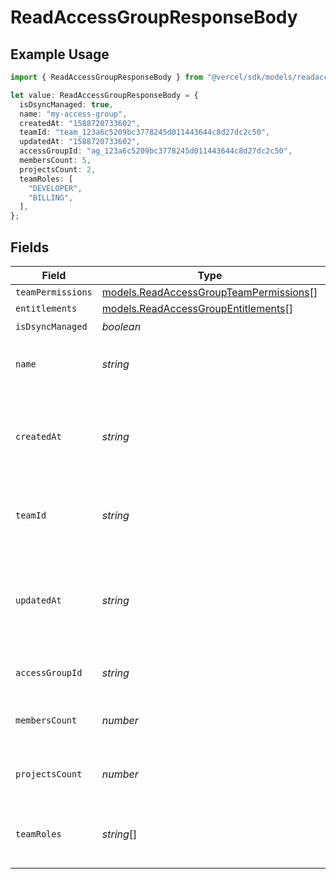 # ReadAccessGroupResponseBody

## Example Usage

```typescript
import { ReadAccessGroupResponseBody } from "@vercel/sdk/models/readaccessgroupop.js";

let value: ReadAccessGroupResponseBody = {
  isDsyncManaged: true,
  name: "my-access-group",
  createdAt: "1588720733602",
  teamId: "team_123a6c5209bc3778245d011443644c8d27dc2c50",
  updatedAt: "1588720733602",
  accessGroupId: "ag_123a6c5209bc3778245d011443644c8d27dc2c50",
  membersCount: 5,
  projectsCount: 2,
  teamRoles: [
    "DEVELOPER",
    "BILLING",
  ],
};
```

## Fields

| Field                                                                                  | Type                                                                                   | Required                                                                               | Description                                                                            | Example                                                                                |
| -------------------------------------------------------------------------------------- | -------------------------------------------------------------------------------------- | -------------------------------------------------------------------------------------- | -------------------------------------------------------------------------------------- | -------------------------------------------------------------------------------------- |
| `teamPermissions`                                                                      | [models.ReadAccessGroupTeamPermissions](../models/readaccessgroupteampermissions.md)[] | :heavy_minus_sign:                                                                     | N/A                                                                                    |                                                                                        |
| `entitlements`                                                                         | [models.ReadAccessGroupEntitlements](../models/readaccessgroupentitlements.md)[]       | :heavy_minus_sign:                                                                     | N/A                                                                                    |                                                                                        |
| `isDsyncManaged`                                                                       | *boolean*                                                                              | :heavy_check_mark:                                                                     | N/A                                                                                    |                                                                                        |
| `name`                                                                                 | *string*                                                                               | :heavy_check_mark:                                                                     | The name of this access group.                                                         | my-access-group                                                                        |
| `createdAt`                                                                            | *string*                                                                               | :heavy_check_mark:                                                                     | Timestamp in milliseconds when the access group was created.                           | 1588720733602                                                                          |
| `teamId`                                                                               | *string*                                                                               | :heavy_check_mark:                                                                     | ID of the team that this access group belongs to.                                      | team_123a6c5209bc3778245d011443644c8d27dc2c50                                          |
| `updatedAt`                                                                            | *string*                                                                               | :heavy_check_mark:                                                                     | Timestamp in milliseconds when the access group was last updated.                      | 1588720733602                                                                          |
| `accessGroupId`                                                                        | *string*                                                                               | :heavy_check_mark:                                                                     | ID of the access group.                                                                | ag_123a6c5209bc3778245d011443644c8d27dc2c50                                            |
| `membersCount`                                                                         | *number*                                                                               | :heavy_check_mark:                                                                     | Number of members in the access group.                                                 | 5                                                                                      |
| `projectsCount`                                                                        | *number*                                                                               | :heavy_check_mark:                                                                     | Number of projects in the access group.                                                | 2                                                                                      |
| `teamRoles`                                                                            | *string*[]                                                                             | :heavy_minus_sign:                                                                     | Roles that the team has in the access group.                                           | [<br/>"DEVELOPER",<br/>"BILLING"<br/>]                                                 |